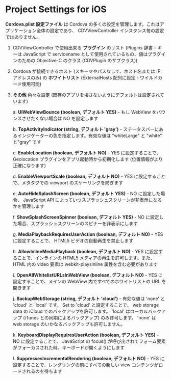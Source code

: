 <!--
#
# Licensed to the Apache Software Foundation (ASF) under one
# or more contributor license agreements.  See the NOTICE file
# distributed with this work for additional information
# regarding copyright ownership.  The ASF licenses this file
# to you under the Apache License, Version 2.0 (the
# "License"); you may not use this file except in compliance
# with the License.  You may obtain a copy of the License at
#
# http://www.apache.org/licenses/LICENSE-2.0
#
# Unless required by applicable law or agreed to in writing,
# software distributed under the License is distributed on an
# "AS IS" BASIS, WITHOUT WARRANTIES OR CONDITIONS OF ANY
#  KIND, either express or implied.  See the License for the
# specific language governing permissions and limitations
# under the License.
#
-->

Project Settings for iOS
========================

**Cordova.plist 設定ファイル** は Cordova の多くの設定を管理します。これはアプリケーション全体の設定であり、 CDVViewController インスタンス毎の設定ではありません。

1. CDVViewController で使用出来る **プラグイン** のリスト (Plugins 辞書 - キーは JavaScript で servicename として使用されているもの、値はプラグインのための Objective-C のクラス (CDVPlugin のサブクラス))
2. Cordova が接続できるホスト (スキーマやパスなしで、ホスト名または IP アドレスのみ) の **ホワイトリスト** (ExternalHosts 配列に設定 - ワイルドカード使用可能)
3. **その他** 色々な設定 (既存のアプリを壊さないようにデフォルトは設定されています)

    a. **UIWebViewBounce (boolean, デフォルト YES)** - もし WebView をバウンスさせたくない場合は NO を設定します

    b. **TopActivityIndicator (string, デフォルト 'gray')** - ステータスバーにあるインジケーターの色を指定します。有効な値は "whiteLarge" と "white" と"gray" です

    c. **EnableLocation (boolean, デフォルト NO)** - YES に設定することで、 Geolocation プラグインをアプリ起動時から初期化します (位置情報がより正確になります)

    d. **EnableViewportScale (boolean, デフォルト NO)** - YES に設定することで、メタタグでの viewport のスケーリングを防ぎます

    e. **AutoHideSplashScreen (boolean, デフォルト YES)** - NO に設定した場合、 JavaScript API によっていつスプラッシュスクリーンが非表示になるかを管理します

    f. **ShowSplashScreenSpinner (boolean, デフォルト YES)** - NO に設定した場合、スプラッシュスクリーンのスピナーを非表示にします

    g. **MediaPlaybackRequiresUserAction (boolean, デフォルト NO)** - YES に設定することで、 HTML5 ビデオの自動再生を禁止します

    h. **AllowInlineMediaPlayback (boolean, デフォルト NO)** - YES に設定することで、インラインの HTML5 メディアの再生を許可します。また、 HTML 内の video 要素は webkit-playsinline 属性を含む必要があります

    i. **OpenAllWhitelistURLsInWebView (boolean, デフォルト NO)** - YES に設定することで、メインの WebView 内ですべてのホワイトリストの URL を開きます

    j. **BackupWebStorage (string, デフォルト 'cloud')** - 有効な値は 'none' と 'cloud' と 'local' です。 Set to 'cloud' と設定することで、 web storage data の iCloud でのバックアップを許可します。 'local' はローカルバックアップ (iTunes との同期によるバックアップ) のみ許可します。 'none' は web storage のいかなるバックアップも許可しません。

    k. **KeyboardDisplayRequiresUserAction (boolean, デフォルト YES)** - NO に設定することで、 JavaScript の focus() が呼び出されてフォーム要素がフォーカスされた時、キーボードが開くようにします

    l. **SuppressesIncrementalRendering (boolean, デフォルト NO)** - YES に設定することで、レンダリングの前にすべての新しい view コンテンツがロードされるのを待ちます
